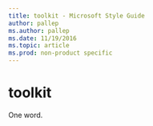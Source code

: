 ```yaml
---
title: toolkit - Microsoft Style Guide
author: pallep
ms.author: pallep
ms.date: 11/19/2016
ms.topic: article
ms.prod: non-product specific
---
```


# toolkit

One word.

